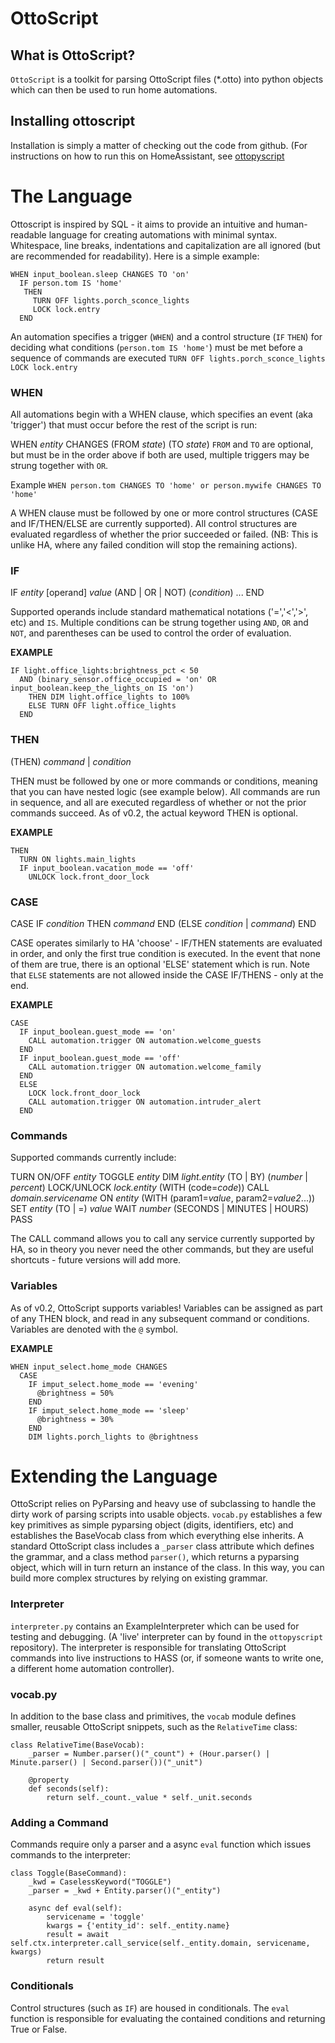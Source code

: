 # OttoScript

## What is OttoScript?
`OttoScript` is a toolkit for parsing OttoScript files (*.otto) into python objects which can then be used to run home automations. 

## Installing ottoscript
Installation is simply a matter of checking out the code from github. (For instructions on how to run this on HomeAssistant, see [ottopyscript](https://github.com/qui3xote/ottopyscript)

# The Language
Ottoscript is inspired by SQL - it aims to provide an intuitive and human-readable language for creating automations with minimal syntax. Whitespace, line breaks, indentations and capitalization are all ignored (but are recommended for readability). Here is a simple example:

```
WHEN input_boolean.sleep CHANGES TO 'on'
  IF person.tom IS 'home'
   THEN
     TURN OFF lights.porch_sconce_lights
     LOCK lock.entry
  END
```

An automation specifies a trigger (`WHEN`) and a control structure (`IF` `THEN`) for deciding what conditions (`person.tom IS 'home'`) must be met before a sequence of commands are executed ```TURN OFF lights.porch_sconce_lights
     LOCK lock.entry```

### WHEN
All automations begin with a WHEN clause, which specifies an event (aka 'trigger') that must occur before the rest of the script is run:

WHEN _entity_ CHANGES (FROM _state_) (TO _state_) 
`FROM` and `TO` are optional, but must be in the order above if both are used, multiple triggers may be strung together with `OR`. 

Example ```WHEN person.tom CHANGES TO 'home' or person.mywife CHANGES TO 'home'```

A WHEN clause must be followed by one or more control structures (CASE and IF/THEN/ELSE are currently supported). All control structures are evaluated regardless of whether the prior succeeded or failed. (NB: This is unlike HA, where any failed condition will stop the remaining actions).

### IF
IF _entity_ [operand] _value_ (AND | OR | NOT) (_condition_) ... END

Supported operands include standard mathematical notations ('=','<','>', etc) and `IS`.  Multiple conditions can be strung together using `AND`, `OR` and `NOT`, and parentheses can be used to control the order of evaluation. 

**EXAMPLE** 
```
IF light.office_lights:brightness_pct < 50 
  AND (binary_sensor.office_occupied = 'on' OR input_boolean.keep_the_lights_on IS 'on')
    THEN DIM light.office_lights to 100%
    ELSE TURN OFF light.office_lights 
  END
```

### THEN
(THEN) _command_ | _condition_

THEN must be followed by one or more commands or conditions, meaning that you can have nested logic (see example below). All commands are run in sequence, and all are executed regardless of whether or not the prior commands succeed. As of v0.2, the actual keyword THEN is optional. 

**EXAMPLE**
```
THEN
  TURN ON lights.main_lights
  IF input_boolean.vacation_mode == 'off'
    UNLOCK lock.front_door_lock
 ```

### CASE
CASE IF _condition_ THEN _command_ END (ELSE _condition_ | _command_) END

CASE operates similarly to HA 'choose' - IF/THEN statements are evaluated in order, and only the first true condition is executed. In the event that none of them are true, there is an optional 'ELSE' statement which is run. Note that `ELSE` statements are not allowed inside the CASE IF/THENS - only at the end.

**EXAMPLE**
```
CASE
  IF input_boolean.guest_mode == 'on'
    CALL automation.trigger ON automation.welcome_guests
  END
  IF input_boolean.guest_mode == 'off'
    CALL automation.trigger ON automation.welcome_family
  END
  ELSE
    LOCK lock.front_door_lock
    CALL automation.trigger ON automation.intruder_alert
  END
```

### Commands

Supported commands currently include:

TURN ON/OFF _entity_
TOGGLE _entity_
DIM _light.entity_ (TO | BY)  (_number_ | _percent_)
LOCK/UNLOCK _lock.entity_ (WITH (code=_code_))
CALL _domain.servicename_ ON _entity_ (WITH (param1=_value_, param2=_value2_...))
SET _entity_ (TO | =) _value_ 
WAIT _number_ (SECONDS | MINUTES | HOURS)
PASS 

The CALL command allows you to call any service currently supported by HA, so in theory you never need the other commands, but they are 
useful shortcuts - future versions will add more.

### Variables
As of v0.2, OttoScript supports variables! Variables can be assigned as part of any THEN block, and read in any subsequent command or conditions. Variables are denoted with the `@` symbol.

**EXAMPLE**
```
WHEN input_select.home_mode CHANGES
  CASE
    IF imput_select.home_mode == 'evening'
      @brightness = 50%
    END
    IF imput_select.home_mode == 'sleep'
      @brightness = 30%
    END
    DIM lights.porch_lights to @brightness
```


# Extending the Language
OttoScript relies on PyParsing and heavy use of subclassing to handle the dirty work of parsing scripts into usable objects. `vocab.py` establishes a few key primitives as simple pyparsing object (digits, identifiers, etc) and establishes the BaseVocab class from which everything else inherits. 
A standard OttoScript class includes a `_parser` class attribute which defines the grammar, and a class method `parser()`, which returns a pyparsing object, which will in turn return an instance of the class. In this way, you can build more complex structures by relying on existing grammar. 

### Interpreter
`interpreter.py` contains an ExampleInterpreter which can be used for testing and debugging. (A 'live' interpreter can by found in the `ottopyscript` repository). The interpreter is responsible for translating OttoScript commands into live instructions to HASS (or, if someone wants to write one, a different home automation controller).

### vocab.py
In addition to the base class and primitives, the `vocab` module defines smaller, reusable OttoScript snippets, such as the `RelativeTime` class:

```
class RelativeTime(BaseVocab):
    _parser = Number.parser()("_count") + (Hour.parser() | Minute.parser() | Second.parser())("_unit")

    @property
    def seconds(self):
        return self._count._value * self._unit.seconds
```

### Adding a Command
Commands require only a parser and a async `eval` function which issues commands to the interpreter:
```
class Toggle(BaseCommand):
    _kwd = CaselessKeyword("TOGGLE")
    _parser = _kwd + Entity.parser()("_entity")

    async def eval(self):
        servicename = 'toggle'
        kwargs = {'entity_id': self._entity.name}
        result = await self.ctx.interpreter.call_service(self._entity.domain, servicename, kwargs)
        return result
```

### Conditionals
Control structures (such as `IF`) are housed in conditionals. The `eval` function is responsible for evaluating the contained conditions and returning True or False. 


